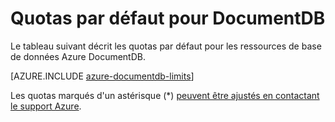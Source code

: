<properties 
	pageTitle="Quotas par défaut pour DocumentDB | Microsoft Azure" 
	description="En savoir plus sur les quotas par défaut alloués par DocumentDB."
	services="documentdb" 
	authors="mimig1" 
	manager="jhubbard" 
	editor="cgronlun" 
	documentationCenter=""/>

<tags 
	ms.service="documentdb" 
	ms.workload="data-services" 
	ms.tgt_pltfrm="na" 
	ms.devlang="na" 
	ms.topic="article" 
	ms.date="09/15/2016" 
	ms.author="arramac"/>


# Quotas par défaut pour DocumentDB

Le tableau suivant décrit les quotas par défaut pour les ressources de base de données Azure DocumentDB.

[AZURE.INCLUDE [azure-documentdb-limits](../../includes/azure-documentdb-limits.md)]

Les quotas marqués d'un astérisque (*) [peuvent être ajustés en contactant le support Azure](documentdb-increase-limits.md).

<!---HONumber=AcomDC_0921_2016-->
